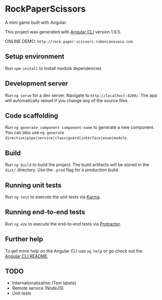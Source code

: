 # RockPaperScissors
A mini game built with Angular.

This project was generated with [Angular CLI](https://github.com/angular/angular-cli) version 1.6.5.

ONLINE DEMO: `http://rock-paper-scissors.rubencanovaca.com`

## Setup environment

Run `npm-install` to install module dependencies

## Development server

Run `ng serve` for a dev server. Navigate to `http://localhost:4200/`. The app will automatically reload if you change any of the source files.

## Code scaffolding

Run `ng generate component component-name` to generate a new component. You can also use `ng generate directive|pipe|service|class|guard|interface|enum|module`.

## Build

Run `ng build` to build the project. The build artifacts will be stored in the `dist/` directory. Use the `-prod` flag for a production build.

## Running unit tests

Run `ng test` to execute the unit tests via [Karma](https://karma-runner.github.io).

## Running end-to-end tests

Run `ng e2e` to execute the end-to-end tests via [Protractor](http://www.protractortest.org/).

## Further help

To get more help on the Angular CLI use `ng help` or go check out the [Angular CLI README](https://github.com/angular/angular-cli/blob/master/README.md).

## TODO
-   Internationalization (Text labels)
-   Remote service (NodeJS)
-   Unit tests
